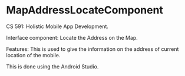 # MapAddressLocateComponent

CS 591: Holistic Mobile App Development.

Interface component:
Locate the Address on the Map.

Features:
This is used to give the information on the address of current location of the mobile.

This is done using the Android Studio.
